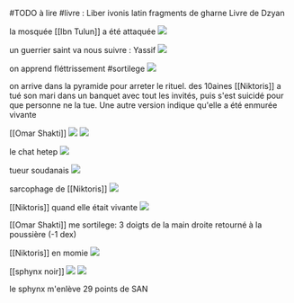 
#TODO à lire #livre :
Liber ivonis latin
fragments de gharne
Livre de Dzyan


la mosquée [[Ibn Tulun]] a été attaquée 
![](images/20230421203219.png)

un guerrier saint va nous suivre : Yassif 
![](images/20230421204630.png)

on apprend fléttrissement #sortilege 
![](images/20230421210803.png)

on arrive dans la pyramide pour arreter le rituel. des 10aines 
[[Niktoris]] a tué son mari dans un banquet avec tout les invités, puis s'est suicidé pour que personne ne la tue. Une autre version indique qu'elle a été enmurée vivante


[[Omar Shakti]]
![](images/20230421223724.png)
![](images/20230421223903.png)

le chat hetep
![](images/20230421225945.png)

tueur soudanais ![](images/20230421232800.png)

sarcophage de [[Niktoris]] ![](images/20230421234935.png)

[[Niktoris]] quand elle était vivante ![](images/20230421234954.png)

[[Omar Shakti]] me sortilege: 3 doigts de la main droite retourné à la poussière (-1 dex)

[[Niktoris]] en momie ![](images/20230422000925.png)

[[sphynx noir]]
![](images/20230422002730.png)
![](images/20230422002801.png)

le sphynx m'enlève 29 points de SAN 